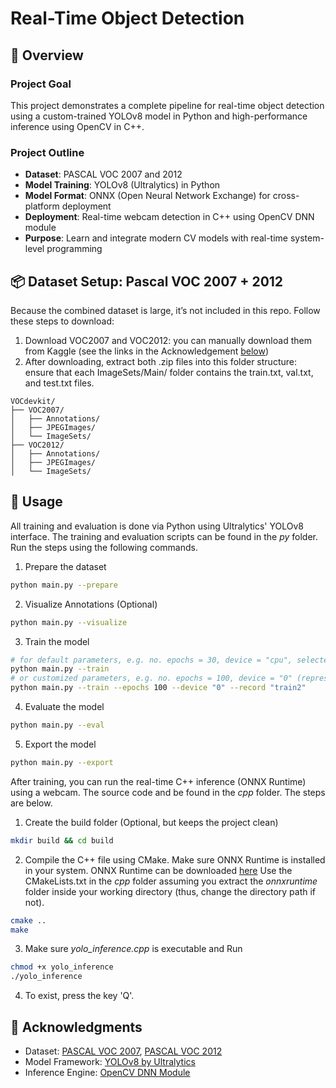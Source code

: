 # Real-Time Object Detection

## 🧠 Overview
### Project Goal
This project demonstrates a complete pipeline for real-time object detection using a custom-trained YOLOv8 model in Python and high-performance inference using OpenCV in C++.

### Project Outline
- **Dataset**: PASCAL VOC 2007 and 2012
- **Model Training**: YOLOv8 (Ultralytics) in Python
- **Model Format**: ONNX (Open Neural Network Exchange) for cross-platform deployment
- **Deployment**: Real-time webcam detection in C++ using OpenCV DNN module
- **Purpose**: Learn and integrate modern CV models with real-time system-level programming

## 📦 Dataset Setup: Pascal VOC 2007 + 2012
Because the combined dataset is large, it’s not included in this repo. Follow these steps to download:
1. Download VOC2007 and VOC2012: you can manually download them from Kaggle (see the links in the Acknowledgement [below](https://github.com/NathanDang97/Real-Time-Object-Detection/edit/main/README.md#-acknowledgments))
2. After downloading, extract both .zip files into this folder structure: ensure that each ImageSets/Main/ folder contains the train.txt, val.txt, and test.txt files.
```
VOCdevkit/
├── VOC2007/
│   ├── Annotations/
│   ├── JPEGImages/
│   └── ImageSets/
├── VOC2012/
│   ├── Annotations/
│   ├── JPEGImages/
│   └── ImageSets/
```

## 🔧 Usage
All training and evaluation is done via Python using Ultralytics' YOLOv8 interface. The training and evaluation scripts can be found in the _py_ folder. Run the steps using the following commands.
1. Prepare the dataset
```bash
python main.py --prepare
```
2. Visualize Annotations (Optional)
```bash
python main.py --visualize
```
3. Train the model
```bash
# for default parameters, e.g. no. epochs = 30, device = "cpu", selected model = "train":
python main.py --train
# or customized parameters, e.g. no. epochs = 100, device = "0" (representing GPU if supported), selected model = "train2":
python main.py --train --epochs 100 --device "0" --record "train2"
```
4. Evaluate the model
```bash
python main.py --eval
```
5. Export the model
```bash
python main.py --export
```

After training, you can run the real-time C++ inference (ONNX Runtime) using a webcam. The source code and be found in the _cpp_ folder. The steps are below.
1. Create the build folder (Optional, but keeps the project clean)
```bash
mkdir build && cd build
```
2. Compile the C++ file using CMake. Make sure ONNX Runtime is installed in your system. ONNX Runtime can be downloaded [here](https://github.com/microsoft/onnxruntime/releases) Use the CMakeLists.txt in the _cpp_ folder assuming you extract the _onnxruntime_ folder inside your working directory (thus, change the directory path if not).
```bash
cmake ..
make
```
3. Make sure _yolo_inference.cpp_ is executable and Run
```bash
chmod +x yolo_inference
./yolo_inference
```
4. To exist, press the key 'Q'.

## 📝 Acknowledgments
- Dataset: [PASCAL VOC 2007](https://www.kaggle.com/datasets/zaraks/pascal-voc-2007/data), [PASCAL VOC 2012](https://www.kaggle.com/datasets/gopalbhattrai/pascal-voc-2012-dataset)
- Model Framework: [YOLOv8 by Ultralytics](https://github.com/ultralytics/ultralytics)
- Inference Engine: [OpenCV DNN Module](https://docs.opencv.org/4.x/d6/d0f/group__dnn.html)

